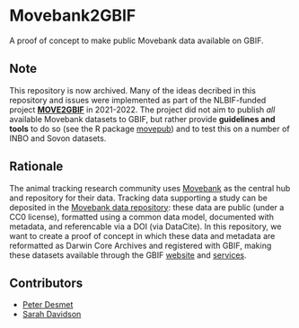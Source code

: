 # Movebank2GBIF

A proof of concept to make public Movebank data available on GBIF.

## Note

This repository is now archived. Many of the ideas decribed in this repository and issues were implemented as part of the NLBIF-funded project [**MOVE2GBIF**](https://www.inbo.be/inbo/en-GB/projects/move2gbif-mobilizing-animal-gps-tracking-data-to-movebank-and-gbif-evinbo) in 2021-2022. The project did not aim to publish _all_ available Movebank datasets to GBIF, but rather provide **guidelines and tools** to do so (see the R package [movepub](https://github.com/inbo/movepub)) and to test this on a number of INBO and Sovon datasets.

## Rationale

The animal tracking research community uses [Movebank](https://www.movebank.org/) as the central hub and repository for their data. Tracking data supporting a study can be deposited in the [Movebank data repository](https://www.movebank.org/node/15294): these data are public (under a CC0 license), formatted using a common data model, documented with metadata, and referencable via a DOI (via DataCite). In this repository, we want to create a proof of concept in which these data and metadata are reformatted as Darwin Core Archives and registered with GBIF, making these datasets available through the GBIF [website](http://www.gbif.org) and [services](http://www.gbif.org/developer/summary).

## Contributors

* [Peter Desmet](https://github.com/peterdesmet)
* [Sarah Davidson](https://github.com/sarahcd)
